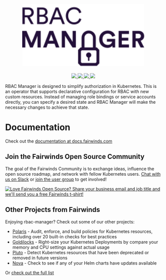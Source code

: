 <div align="center">
    <img src="/img/rbac-manager-logo.svg" height="200" alt="RBAC Manager" style="padding-bottom: 20px" />
    <br>
    <a href="https://join.slack.com/t/fairwindscommunity/shared_invite/zt-e3c6vj4l-3lIH6dvKqzWII5fSSFDi1g">
      <img src="https://img.shields.io/static/v1?label=Slack&message=Join+our+Community&color=4a154b&logo=slack">
    </a>
    <a href="https://github.com/schlapzz/rbac-manager/releases">
        <img src="https://img.shields.io/github/v/release/FairwindsOps/rbac-manager">
    </a>
    <a href="https://goreportcard.com/report/github.com/schlapzz/rbac-manager">
        <img src="https://goreportcard.com/badge/github.com/schlapzz/rbac-manager">
    </a>
    <a href="https://insights.fairwinds.com/gh/FairwindsOps/rbac-manager">
      <img src="https://insights.fairwinds.com/v0/gh/FairwindsOps/polaris/badge.svg">
    </a>
</div>

RBAC Manager is designed to simplify authorization in Kubernetes. This is an operator that supports declarative configuration for RBAC with new custom resources. Instead of managing role bindings or service accounts directly, you can specify a desired state and RBAC Manager will make the necessary changes to achieve that state.

# Documentation
Check out the [documentation at docs.fairwinds.com](https://rbac-manager.docs.fairwinds.com/)

<!-- Begin boilerplate -->
## Join the Fairwinds Open Source Community

The goal of the Fairwinds Community is to exchange ideas, influence the open source roadmap,
and network with fellow Kubernetes users.
[Chat with us on Slack](https://join.slack.com/t/fairwindscommunity/shared_invite/zt-e3c6vj4l-3lIH6dvKqzWII5fSSFDi1g)
or
[join the user group](https://www.fairwinds.com/open-source-software-user-group) to get involved!

<a href="https://www.fairwinds.com/t-shirt-offer?utm_source=rbac-manager&utm_medium=rbac-manager&utm_campaign=rbac-manager-tshirt">
  <img src="https://www.fairwinds.com/hubfs/Doc_Banners/Fairwinds_OSS_User_Group_740x125_v6.png" alt="Love Fairwinds Open Source? Share your business email and job title and we'll send you a free Fairwinds t-shirt!" />
</a>

## Other Projects from Fairwinds

Enjoying rbac-manager? Check out some of our other projects:
* [Polaris](https://github.com/schlapzz/Polaris) - Audit, enforce, and build policies for Kubernetes resources, including over 20 built-in checks for best practices
* [Goldilocks](https://github.com/schlapzz/Goldilocks) - Right-size your Kubernetes Deployments by compare your memory and CPU settings against actual usage
* [Pluto](https://github.com/schlapzz/Pluto) - Detect Kubernetes resources that have been deprecated or removed in future versions
* [Nova](https://github.com/schlapzz/Nova) - Check to see if any of your Helm charts have updates available

Or [check out the full list](https://www.fairwinds.com/open-source-software?utm_source=rbac-manager&utm_medium=rbac-manager&utm_campaign=rbac-manager)

